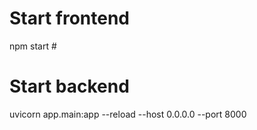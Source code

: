 
# Start frontend
npm start #


# Start backend
uvicorn app.main:app --reload --host 0.0.0.0 --port 8000




